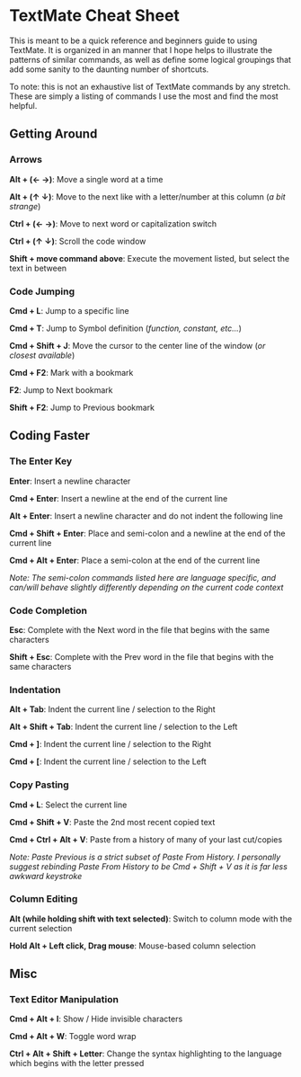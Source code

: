 # TextMate Cheat Sheet

This is meant to be a quick reference and beginners guide to using TextMate. It is organized
in an manner that I hope helps to illustrate the patterns of similar commands, as well as
define some logical groupings that add some sanity to the daunting number of shortcuts.

To note: this is not an exhaustive list of TextMate commands by any stretch. These are
simply a listing of commands I use the most and find the most helpful.


## Getting Around

### Arrows
**Alt + (&larr; &rarr;)**: Move a single word at a time

**Alt + (&uarr; &darr;)**: Move to the next like with a letter/number at this column (*a bit strange*)

**Ctrl + (&larr; &rarr;)**: Move to next word or capitalization switch

**Ctrl + (&uarr; &darr;)**: Scroll the code window

**Shift + move command above**: Execute the movement listed, but select the text in between


### Code Jumping
**Cmd + L**: Jump to a specific line

**Cmd + T**: Jump to Symbol definition (*function, constant, etc...*)

**Cmd + Shift + J**: Move the cursor to the center line of the window (*or closest available*)

**Cmd + F2**: Mark with a bookmark

**F2**: Jump to Next bookmark

**Shift + F2**: Jump to Previous bookmark


## Coding Faster

### The Enter Key
**Enter**: Insert a newline character

**Cmd + Enter**: Insert a newline at the end of the current line

**Alt + Enter**: Insert a newline character and do not indent the following line

**Cmd + Shift + Enter**: Place and semi-colon and a newline at the end of the current line

**Cmd + Alt + Enter**: Place a semi-colon at the end of the current line

*Note: The semi-colon commands listed here are language specific, and can/will behave slightly
differently depending on the current code context*


### Code Completion
**Esc**: Complete with the Next word in the file that begins with the same characters

**Shift + Esc**: Complete with the Prev word in the file that begins with the same characters


### Indentation
**Alt + Tab**: Indent the current line / selection to the Right

**Alt + Shift + Tab**: Indent the current line / selection to the Left

**Cmd + ]**: Indent the current line / selection to the Right

**Cmd + [**: Indent the current line / selection to the Left


### Copy Pasting
**Cmd + L**: Select the current line

**Cmd + Shift + V**: Paste the 2nd most recent copied text

**Cmd + Ctrl + Alt + V**: Paste from a history of many of your last cut/copies

*Note: Paste Previous is a strict subset of Paste From History. I personally suggest
rebinding Paste From History to be Cmd + Shift + V as it is far less awkward keystroke*


### Column Editing
**Alt (while holding shift with text selected)**: Switch to column mode with the current selection

**Hold Alt + Left click, Drag mouse**: Mouse-based column selection


## Misc

### Text Editor Manipulation
**Cmd + Alt + I**: Show / Hide invisible characters

**Cmd + Alt + W**: Toggle word wrap

**Ctrl + Alt + Shift + Letter**: Change the syntax highlighting to the language which
begins with the letter pressed
